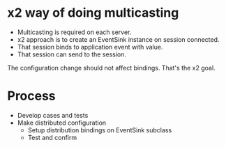 # x2 way of doing multicasting

 - Multicasting is required on each server. 
 - x2 approach is to create an EventSink instance on session connected. 
 - That session binds to application event with value. 
 - That session can send to the session. 

The configuration change should not affect bindings. 
That's the x2 goal. 

# Process 

 - Develop cases and tests 
 - Make distributed configuration 
   - Setup distribution bindings on EventSink subclass 
   - Test and confirm

  


 